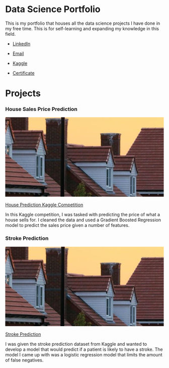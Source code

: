 # Data Science Portfolio

This is my portfolio that houses all the data science projects I have done in my free time. This is for self-learning and expanding my knowledge in this field. 

* [LinkedIn](www.linkedin.com/in/ethan-lapaczonek-54366923a)
  
* [Email](ethanlapa18@gmail.com)

* [Kaggle](https://www.kaggle.com/ethanl18)

* [Certificate](https://www.coursera.org/account/accomplishments/professional-cert/HY6RS3GUS39V?utm_source=link&utm_medium=certificate&utm_content=cert_image&utm_campaign=sharing_cta&utm_product=prof)


# Projects

### House Sales Price Prediction
![House](/assets/img/header.png)

[House Prediction Kaggle Competition](https://github.com/ethan-lapo/House-Prediction-Kaggle-Competition.git)

In this Kaggle competition, I was tasked with predicting the price of what a house sells for. I cleaned the data and used a Gradient Boosted Regression model to predict the sales price given a number of features. 



### Stroke Prediction
![House](/assets/img/header.png)

[Stroke Prediction](https://github.com/ethan-lapo/Stroke-Prediction.git)

I was given the stroke prediction dataset from Kaggle and wanted to develop a model that would predict if a patient is likely to have a stroke. The model I came up with was a logistic regression model that limits the amount of false negatives. 
